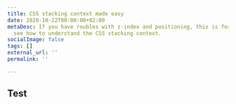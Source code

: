 ```yaml
---
title: CSS stacking context made easy
date: 2020-10-22T00:00:00+02:00
metaDesc: If you have roubles with z-index and positioning, this is for you. Let's
  see how to understand the CSS stacking context.
socialImage: false
tags: []
external_url: ''
permalink: ''

---
```

## Test
